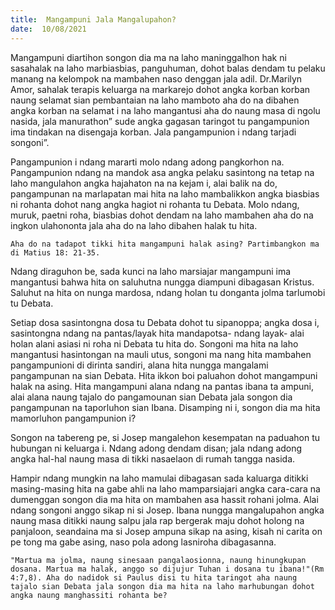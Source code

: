 ```yaml
---
title:  Mangampuni Jala Mangalupahon?
date:  10/08/2021
---
```


Mangampuni diartihon songon dia ma na laho maninggalhon hak ni sasahalak na laho marbiasbias, panguhuman, dohot balas dendam tu pelaku manang na kelompok na mambahen naso denggan jala adil. Dr.Marilyn Amor, sahalak terapis keluarga na markarejo dohot angka korban korban naung selamat sian pembantaian na laho mamboto aha do na dibahen angka korban na selamat i na laho mangantusi aha do naung masa di ngolu nasida, jala manurathon” sude angka gagasan taringot tu pangampunion ima tindakan na disengaja korban. Jala pangampunion i ndang tarjadi songoni”.

Pangampunion i ndang mararti molo ndang adong pangkorhon na. Pangampunion ndang na mandok asa angka pelaku sasintong na tetap na laho mangulahon angka hajahaton na na kejam i, alai balik na do, pangampunan na marlapatan mai hita na laho mambalikkon angka biasbias ni rohanta dohot nang angka hagiot ni rohanta tu Debata. Molo ndang, muruk, paetni roha, biasbias dohot dendam na laho mambahen aha do na ingkon ulahononta jala aha do na laho dibahen halak tu hita.

`Aha do na tadapot tikki hita mangampuni halak asing? Partimbangkon ma di Matius 18: 21-35.`

Ndang diraguhon be, sada kunci na laho marsiajar mangampuni ima mangantusi bahwa hita on saluhutna nungga diampuni dibagasan Kristus. Saluhut na hita on nunga mardosa, ndang holan tu donganta jolma tarlumobi tu Debata.

Setiap dosa sasintongna dosa tu Debata dohot tu sipanoppa; angka dosa i, sasintongna ndang na pantas/layak hita mandapotsa- ndang layak- alai holan alani asiasi ni roha ni Debata tu hita do. Songoni ma hita na laho mangantusi hasintongan na mauli utus, songoni ma nang hita mambahen pangampunioni di dirinta sandiri, alana hita nungga mangalami pangampunan na sian Debata. Hita ikkon boi paluahon dohot mangampuni halak na asing. Hita mangampuni alana ndang na pantas ibana ta ampuni, alai alana naung tajalo do pangamounan sian Debata jala songon dia pangampunan na taporluhon sian Ibana. Disamping ni i, songon dia ma hita mamorluhon pangampunion i?

Songon na tabereng pe, si Josep mangalehon kesempatan na paduahon tu hubungan ni keluarga i. Ndang adong dendam disan; jala ndang adong angka hal-hal naung masa di tikki nasaelaon di rumah tangga nasida.

Hampir ndang mungkin na laho mamulai dibagasan sada kaluarga ditikki masing-masing hita na gabe ahli na laho mamparsiajari angka cara-cara na dumenggan songon dia ma hita on mambahen asa hassit rohani jolma. Alai ndang songoni anggo sikap ni si Josep. Ibana nungga mangalupahon angka naung masa ditikki naung salpu jala rap bergerak maju dohot holong na panjaloon, seandaina ma si Josep ampuna sikap na asing, kisah ni carita on pe tong ma gabe asing, naso pola adong lasniroha dibagasanna.

`"Martua ma jolma, naung sinesaan pangalaosionna, naung hinungkupan dosana. Martua ma halak, anggo so dijujur Tuhan i dosana tu ibana!"(Rm 4:7,8). Aha do nadidok si Paulus disi tu hita taringot aha naung tajalo sian Debata jala songon dia ma hita na laho marhubungan dohot angka naung manghassiti rohanta be?`